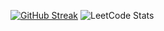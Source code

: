 [![GitHub Streak](https://github-readme-streak-stats.herokuapp.com?user=ToNuOne11&theme=nord&hide_border=true&card_height=201)](https://git.io/streak-stats)
![LeetCode Stats](https://leetcode.card.workers.dev/juuute3110?theme=nord&font=baloo&extension=null)
